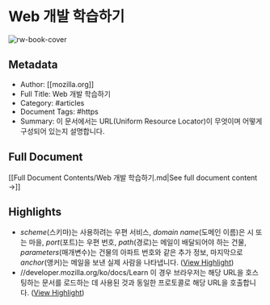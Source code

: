 # Web 개발 학습하기

![rw-book-cover](https://developer.mozilla.org/mdn-social-share.cd6c4a5a.png)

## Metadata
- Author: [[mozilla.org]]
- Full Title: Web 개발 학습하기
- Category: #articles
- Document Tags:  #https 
- Summary: 이 문서에서는 URL(Uniform Resource Locator)이 무엇이며 어떻게 구성되어 있는지 설명합니다.

## Full Document
[[Full Document Contents/Web 개발 학습하기.md|See full document content →]]

## Highlights
- *scheme*(스키마)는 사용하려는 우편 서비스, *domain name*(도메인 이름)은 시 또는 마을, *port*(포트)는 우편 번호, *path*(경로)는 메일이 배달되어야 하는 건물, *parameters*(매개변수)는 건물의 아파트 번호와 같은 추가 정보, 마지막으로 *anchor*(앵커)는 메일을 보낸 실제 사람을 나타냅니다. ([View Highlight](https://read.readwise.io/read/01hdj1j5jwy8caqp3emq5yp9rm))
- //developer.mozilla.org/ko/docs/Learn
  이 경우 브라우저는 해당 URL을 호스팅하는 문서를 로드하는 데 사용된 것과 동일한 프로토콜로 해당 URL을 호출합니다. ([View Highlight](https://read.readwise.io/read/01hdg42mxtv7gvzc1gsp7hsn9v))
